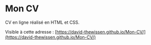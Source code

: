 Mon CV 
======

CV en ligne réalisé en HTML et CSS.

Visible à cette adresse : [https://david-thewissen.github.io/Mon-CV/](https://david-thewissen.github.io/Mon-CV/)
